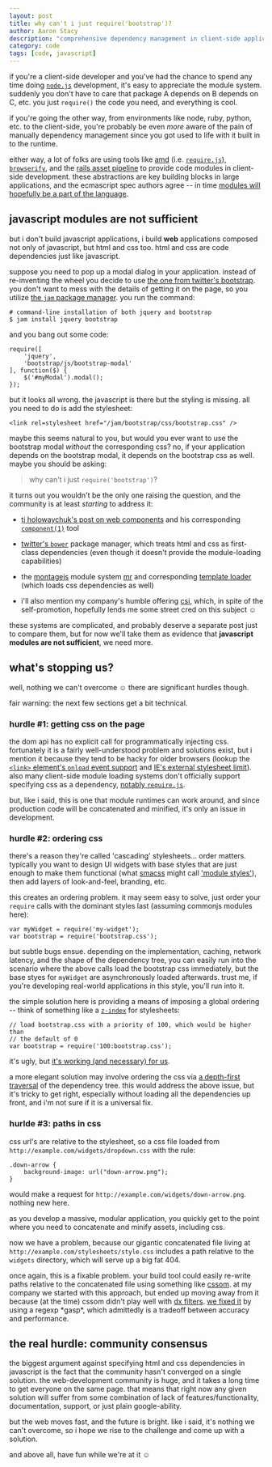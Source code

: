 ```yaml
---
layout: post
title: why can't i just require('bootstrap')?
author: Aaron Stacy
description: "comprehensive dependency management in client-side applications"
category: code
tags: [code, javascript]
---
```


if you're a client-side developer and you've had the chance to spend any time doing [`node.js`][nodejs] development, it's easy to appreciate the module system. suddenly you don't have to care that package A depends on B depends on C, etc. you just `require()` the code you need, and everything is cool.

if you're going the other way, from environments like node, ruby, python, etc. to the client-side, you're probably be even *more* aware of the pain of manually dependency management since you got used to life with it built in to the runtime.

either way, a lot of folks are using tools like [amd][] (i.e. [`require.js`][requirejs]), [`browserify`][browserify], and the [rails asset pipeline][assetpipeline] to provide code modules in client-side development. these abstractions are key building blocks in large applications, and the ecmascript spec authors agree -- in time [modules will hopefully be a part of the language][ecmascriptmodules].

## javascript modules are not sufficient

but i don't build javascript applications, i build **web** applications composed not only of javascript, but html and css too. html and css are code dependencies just like javascript.

suppose you need to pop up a modal dialog in your application. instead of re-inventing the wheel you decide to use [the one from twitter's bootstrap][bsmodal]. you don't want to mess with the details of getting it on the page, so you utilize [the `jam` package manager][jam]. you run the command:

    # command-line installation of both jquery and bootstrap 
    $ jam install jquery bootstrap

and you bang out some code:

    require([
        'jquery',
        'bootstrap/js/bootstrap-modal'
    ], function($) {
        $('#myModal').modal();
    });

but it looks all wrong. the javascript is there but the styling is missing.  all you need to do is add the stylesheet:

    <link rel=stylesheet href="/jam/bootstrap/css/bootstrap.css" />

maybe this seems natural to you, but would you ever want to use the bootstrap modal *without* the corresponding css? no, if your application depends on the bootstrap modal, it depends on the bootstrap css as well. maybe you should be asking:

> why can't i just `require('bootstrap')`?

it turns out you wouldn't be the only one raising the question, and the community is at least *starting* to address it:

 - [tj holowaychuk's post on web components][tj] and his corresponding [`component(1)`][components] tool

 - [twitter's `bower`][bower] package manager, which treats html and css as first-class dependencies (even though it doesn't provide the module-loading capabilities)

 - the [montagejs][] module system [mr][] and corresponding [template loader][montagetmpl] (which loads css dependencies as well)

 - i'll also mention my company's humble offering [csi][], which, in spite of the self-promotion, hopefully lends me some street cred on this subject &#9786;

these systems are complicated, and probably deserve a separate post just to compare them, but for now we'll take them as evidence that **javascript modules are not sufficient**, we need more.

## what's stopping us?

well, nothing we can't overcome &#9786; there are significant hurdles though.

fair warning: the next few sections get a bit technical.

### hurdle #1: getting css on the page

the dom api has no explicit call for programmatically injecting css. fortunately it is a fairly well-understood problem and solutions exist, but i mention it because they tend to be hacky for older browsers (lookup the [`<link>` element's `onload` event support][linkonload] and [IE's external stylesheet limit][ie_limit]). also many client-side module loading systems don't officially support specifying css as a dependency, [notably `require.js`][requirejs].

but, like i said, this is one that module runtimes can work around, and since production code will be concatenated and minified, it's only an issue in development.

### hurdle #2: ordering css

there's a reason they're called 'cascading' stylesheets… order matters. typically you want to design UI widgets with base styles that are just enough to make them functional (what [smacss][] might call ['module styles'][smacssmodule]), then add layers of look-and-feel, branding, etc.

this creates an ordering problem. it may seem easy to solve, just order your `require` calls with the dominant styles last (assuming commonjs modules here):

    var myWidget = require('my-widget');
    var bootstrap = require('bootstrap.css');

but subtle bugs ensue. depending on the implementation, caching, network latency, and the shape of the dependency tree, you can easily run into the scenario where the above calls load the bootstrap css immediately, but the base styes for `myWidget` are asynchronously loaded afterwards. trust me, if you're developing real-world applications in this style, you'll run into it.

the simple solution here is providing a means of imposing a global ordering -- think of something like a [`z-index`][zindex] for stylesheets:

    // load bootstrap.css with a priority of 100, which would be higher than
    // the default of 0
    var bootstrap = require('100:bootstrap.css');

it's ugly, but [it's working (and necessary) for us][cssorder].

a more elegant solution may involve ordering the css via [a depth-first traversal][dfs] of the dependency tree. this would address the above issue, but it's tricky to get right, especially without loading all the dependencies up front, and i'm not sure if it is a universal fix.

### hurlde #3: paths in css

css url's are relative to the stylesheet, so a css file loaded from `http://example.com/widgets/dropdown.css` with the rule:

    .down-arrow {
        background-image: url("down-arrow.png");
    }

would make a request for `http://example.com/widgets/down-arrow.png`. nothing new here.

as you develop a massive, modular application, you quickly get to the point where you need to concatenate and minify assets, including css.

now we have a problem, because our gigantic concatenated file living at `http://example.com/stylesheets/style.css` includes a path relative to the `widgets` directory, which will serve up a big fat 404.

once again, this is a fixable problem. your build tool could easily re-write paths relative to the concatenated file using something like [cssom][]. at my company we started with this approach, but ended up moving away from it because (at the time) cssom didn't play well with [dx filters][dxfilters]. [we fixed it][cssrewrite] by using a regexp \*gasp\*, which admittedly is a tradeoff between accuracy and performance.

## the real hurdle: community consensus

the biggest argument against specifying html and css dependencies in javascript is the fact that the community hasn't converged on a single solution. the web-development community is huge, and it takes a long time to get everyone on the same page. that means that right now any given solution will suffer from some combination of lack of features/functionality, documentation, support, or just plain google-ability.

but the web moves fast, and the future is bright. like i said, it's nothing we can't overcome, so i hope we rise to the challenge and come up with a solution.

and above all, have fun while we're at it &#9786;

[amd]: https://github.com/amdjs/amdjs-api/wiki/AMD
[requirejs]: http://requirejs.org
[browserify]: https://github.com/substack/node-browserify
[nodejs]: http://nodejs.org
[assetpipeline]: http://guides.rubyonrails.org/asset_pipeline.html
[ecmascriptmodules]: http://wiki.ecmascript.org/doku.php?id=harmony:modules
[tj]: http://tjholowaychuk.com/post/27984551477/components
[components]: https://github.com/component/component
[bower]: http://twitter.github.com/bower/
[bsmodal]: http://twitter.github.com/bootstrap/javascript.html#modals
[jam]: http://jamjs.org
[montagejs]: http://tetsubo.org/home/montage/
[montagetmpl]: https://github.com/montagejs/montage/blob/master/ui/template.js#L741
[mr]: https://github.com/kriskowal/mr
[csi]: https://github.com/aaronj1335/csi
[ie_limit]: http://support.microsoft.com/kb/262161
[linkonload]: http://stackoverflow.com/questions/3078584/link-element-onload
[requirejscss]: http://requirejs.org/docs/faq-advanced.html#css
[smacss]: http://smacss.com
[zindex]: https://developer.mozilla.org/en-US/docs/CSS/z-index
[cssorder]: https://github.com/siq/csi/blob/master/lib/css_requirejs_plugin.js#L105
[dfs]: http://en.wikipedia.org/wiki/Depth-first_search
[cssrewrite]: https://github.com/siq/csi/blob/master/lib/css_rewrite.js
[dxfilters]: http://msdn.microsoft.com/en-us/library/ie/hh801215(v=vs.85).aspx
[smacssmodule]: http://smacss.com/book/type-module
[cssom]: http://nv.github.com/CSSOM/docs/parse.html

